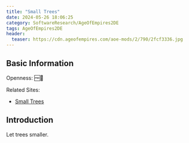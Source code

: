 ```yaml
---
title: "Small Trees"
date: 2024-05-26 18:06:25
category: SoftwareResearch/AgeOfEmpires2DE
tags: AgeOfEmpires2DE
header:
  teaser: https://cdn.ageofempires.com/aoe-mods/2/790/2fcf3336.jpg
---
```


## Basic Information

Openness: 🆓📖

Related Sites:

* [Small Trees](https://www.ageofempires.com/mods/details/790)

## Introduction

Let trees smaller.
